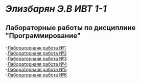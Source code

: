 # *Элизбарян Э.В ИВТ 1-1*

## Лабораторные работы по дисциплине "Программирование"

  -[Лабораторнаяя работа №1]() \
  -[Лабораторнаяя работа №2](https://github.com/Emin228/proga-python/blob/main/labs/lab№2/Отчёт%20по%20лабораторной%20работе%20№2.md) \
  -[Лабораторнаяя работа №3](https://github.com/Emin228/proga-python/blob/main/labs/lab№3/Отчёт%20по%20лабораторной%20работе%20№3.md) \
  -[Лабораторнаяя работа №4]() \
  -[Лабораторнаяя работа №5]() \
  -[Лабораторнаяя работа №6]() 
